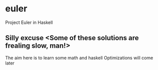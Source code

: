 # euler
Project Euler in Haskell

## Silly excuse <Some of these solutions are frealing slow, man!>
The aim here is to learn some math and haskell
Optimizations will come later

